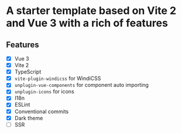 # A starter template based on Vite 2 and Vue 3 with a rich of features

## Features

- [x] Vue 3
- [x] Vite 2
- [x] TypeScript
- [x] `vite-plugin-windicss` for WindiCSS
- [x] `unplugin-vue-components` for component auto importing
- [x] `unplugin-icons` for icons
- [x] I18n
- [x] ESLint
- [x] Conventional commits
- [x] Dark theme
- [ ] SSR
